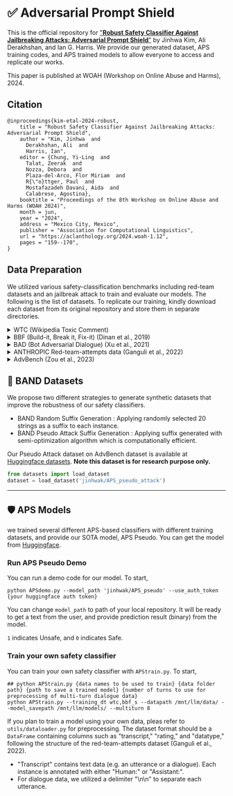 # ✅ Adversarial Prompt Shield
This is the official repository for ["**Robust Safety Classifier Against Jailbreaking Attacks: Adversarial Prompt Shield**"]([https://aclanthology.org/2024.woah-1.pdf](https://aclanthology.org/2024.woah-1.12.pdf)) by Jinhwa Kim,  Ali Derakhshan, and Ian G. Harris.
We provide our generated dataset,  APS training codes, and APS trained models to allow everyone to access and replicate our works.

This paper is published at WOAH (Workshop on Online Abuse and Harms), 2024. 

## Citation
```
@inproceedings{kim-etal-2024-robust,
    title = "Robust Safety Classifier Against Jailbreaking Attacks: Adversarial Prompt Shield",
    author = "Kim, Jinhwa  and
      Derakhshan, Ali  and
      Harris, Ian",
    editor = {Chung, Yi-Ling  and
      Talat, Zeerak  and
      Nozza, Debora  and
      Plaza-del-Arco, Flor Miriam  and
      R{\"o}ttger, Paul  and
      Mostafazadeh Davani, Aida  and
      Calabrese, Agostina},
    booktitle = "Proceedings of the 8th Workshop on Online Abuse and Harms (WOAH 2024)",
    month = jun,
    year = "2024",
    address = "Mexico City, Mexico",
    publisher = "Association for Computational Linguistics",
    url = "https://aclanthology.org/2024.woah-1.12",
    pages = "159--170",
}
```
## Data Preparation 
We utilized various safety-classification benchmarks including red-team datasets and  an jailbreak attack to train and evaluate our models. The following is the list of datasets. To replicate our training, kindly download each dataset from its original repository and store them in separate directories.

<details>
  <summary>WTC (Wikipedia Toxic Comment) </summary>

  - Please download WTC Data from the [Kaggle](https://www.kaggle.com/competitions/jigsaw-toxic-comment-classification-challenge).
  - Place the dataset on the `"data/wikipedia_toxic_comment/"` directory 
</details>
<details>
  <summary> BBF (Build-it, Break it, Fix-it) (Dinan et al., 2019) </summary>
  
  - Please download [BBF data](https://parl.ai/projects/dialogue_safety/) through ParlAI API
  - Please copy the `"data/dialogue safety"` folder (including both single_turn_safety.json, multi_turn_safety.json) on the "data/dialogue_safety" directory.
  - BBF consists of (single) "standard","adversarial", and "multi-turn" dialogue datasets
</details>

<details>
  <summary> BAD (Bot Adversarial Dialogue) (Xu et al., 2021) </summary>
  
  - Please download [BAD data](https://parl.ai/projects/safety_recipes/) through ParlAI API
  - Please copy the `"/bot_adversarial_dialogue_datasets_with_persona"` folder on the "/data/bot_adversarial_dialogue_datasets_with_persona" directory.
</details>

<details>
  <summary> ANTHROPIC Red-team-attempts data (Ganguli et al., 2022) </summary>
  
  - Please download ["red-team-attempts" dataset](https://github.com/anthropics/hh-rlhf), and convert it to .csv files with splitting them to training, valid, and test data
  - Place the dataset on the `"data/red-team/"` directory under the parent data path
</details>
<details>
  <summary> AdvBench (Zou et al., 2023) </summary>
  
  - AdvBench is available at [here](https://github.com/llm-attacks/llm-attacks).
  - Please follow that repository to generate GCG adversarial suffix for each harmful_behavior instance : APS Random, APS Pseudo

</details>


## 📌 BAND Datasets
We propose two different strategies to generate synthetic datasets that improve the robustness of our safety classifiers. 
- BAND Random Suffix Generation : Applying randomly selected 20 strings as a suffix to each instance. 
- BAND Pseudo Attack Suffix Generation : Applying suffix generated with semi-optimization algorithm which is computationally efficient.

Our Pseudo Attack dataset on AdvBench dataset is available at [Huggingface datasets](https://huggingface.co/datasets/jinhwak/APS_pseudo_attack). 
**Note this dataset is for research purpose only.**
```Python
from datasets import load_dataset
dataset = load_dataset('jinhwak/APS_pseudo_attack')
```

---
## 🛡️ APS Models
we trained several different APS-based classifiers with different training datasets, and provide our SOTA model, APS Pseudo.
You can get the model from [Huggingface](https://huggingface.co/jinhwak/APS_pseudo).

### Run APS Pseudo Demo

You can run a demo code for our model. To start, 
```Shell
python APSdemo.py --model_path 'jinhwak/APS_pseudo' --use_auth_token {your huggingface auth token}
```
You can change `model_path` to path of your local repository. 
It will be ready to get a text from the user, and provide prediction result (binary) from the model.

`1` indicates Unsafe, and `0` indicates Safe.  


### Train your own safety classifier 
You can train your own safety classifier with `APStrain.py`. To start,  
```Shell
## python APStrain.py {data names to be used to train} {data folder path} {path to save a trained model} {number of turns to use for preprocessing of multi-turn dialogue data}
python APStrain.py --training_dt wtc,bbf_s --datapath /mnt/llm/data/ --model_savepath /mnt/llm/models/ --multiturn 8
```

If you plan to train a model using your own data, pleas refer to  `utils/dataloader.py` for preprocessing. 
The dataset format should be a `DataFrame` containing columns such as "transcript," "rating," and "datatype," following the structure of the red-team-attempts dataset (Ganguli et al., 2022).

- "Transcript" contains text data (e.g. an utterance or a dialogue). Each instance is annotated with either "Human:" or "Assistant:".
- For dialogue data, we utilized a delimiter "\n\n" to separate each utterance.

